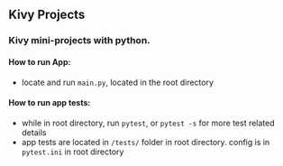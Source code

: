 ## Kivy Projects

### Kivy mini-projects with python.

#### How to run App:

* locate and run `main.py`, located in the root directory


#### How to run app tests:
* while in root directory, run `pytest`, or `pytest -s` for more test related details
* app tests are located in `/tests/` folder in root directory. config is in `pytest.ini` in root directory
